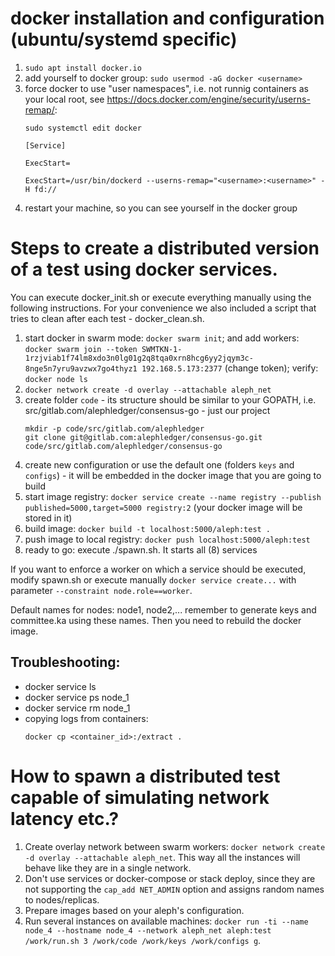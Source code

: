 # docker installation and configuration (ubuntu/systemd specific)

1. `sudo apt install docker.io`
2. add yourself to docker group: `sudo usermod -aG docker <username>`
3. force docker to use "user namespaces", i.e. not runnig containers as your local root, see <https://docs.docker.com/engine/security/userns-remap/>:
    ```
    sudo systemctl edit docker

    [Service]

    ExecStart=

    ExecStart=/usr/bin/dockerd --userns-remap="<username>:<username>" -H fd://
    ```
4. restart your machine, so you can see yourself in the docker group


# Steps to create a distributed version of a test using docker services.

You can execute docker_init.sh or execute everything manually using the following instructions. For your convenience we also
included a script that tries to clean after each test - docker_clean.sh.

1. start docker in swarm mode: `docker swarm init`; and add workers: `docker swarm join --token
   SWMTKN-1-1rzjviab1f74lm8xdo3n0lg01g2q8tqa0xrn8hcg6yy2jqym3c-8nge5n7yru9avzwx7go4thyz1 192.168.5.173:2377` (change token);
   verify: `docker node ls`
2. `docker network create -d overlay --attachable aleph_net`
3. create folder `code` - its structure should be similar to your GOPATH, i.e. src/gitlab.com/alephledger/consensus-go - just
   our project
   ```
   mkdir -p code/src/gitlab.com/alephledger
   git clone git@gitlab.com:alephledger/consensus-go.git code/src/gitlab.com/alephledger/consensus-go
   ```
4. create new configuration or use the default one (folders `keys` and `configs`) - it will be embedded in the docker image that
   you are going to build
5. start image registry: `docker service create --name registry --publish published=5000,target=5000 registry:2` (your docker
   image will be stored in it)
6. build image: `docker build -t localhost:5000/aleph:test .`
7. push image to local registry: `docker push localhost:5000/aleph:test`
8. ready to go: execute ./spawn.sh. It starts all (8) services

If you want to enforce a worker on which a service should be executed, modify spawn.sh or execute manually 
`docker service create...` with parameter `--constraint node.role==worker`.

Default names for nodes: node1, node2,... remember to generate keys and committee.ka using these names. Then you need to
rebuild the docker image.

## Troubleshooting:
- docker service ls
- docker service ps node_1
- docker service rm node_1
- copying logs from containers:
  ```
  docker cp <container_id>:/extract .
  ```


# How to spawn a distributed test capable of simulating network latency etc.?

1. Create overlay network between swarm workers: `docker network create -d overlay --attachable aleph_net`. This way all the
   instances will behave like they are in a single network.
2. Don't use services or docker-compose or stack deploy, since they are not supporting the `cap_add NET_ADMIN` option and
   assigns random names to nodes/replicas.
3. Prepare images based on your aleph's configuration.
4. Run several instances on available machines: `docker run -ti --name node_4 --hostname node_4 --network aleph_net aleph:test
   /work/run.sh 3 /work/code /work/keys /work/configs g`.
